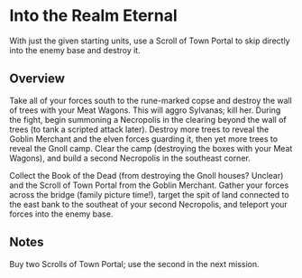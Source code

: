 # Into the Realm Eternal

With just the given starting units, use a Scroll of Town Portal to skip directly into the enemy base and destroy it.

## Overview

Take all of your forces south to the rune-marked copse and destroy the wall of trees with your Meat Wagons. This will aggro Sylvanas; kill her. During the fight, begin summoning a Necropolis in the clearing beyond the wall of trees (to tank a scripted attack later). Destroy more trees to reveal the Goblin Merchant and the elven forces guarding it, then yet more trees to reveal the Gnoll camp. Clear the camp (destroying the boxes with your Meat Wagons), and build a second Necropolis in the southeast corner.

Collect the Book of the Dead (from destroying the Gnoll houses? Unclear) and the Scroll of Town Portal from the Goblin Merchant. Gather your forces across the bridge (family picture time!), target the spit of land connected to the east bank to the southeat of your second Necropolis, and teleport your forces into the enemy base.

## Notes

Buy two Scrolls of Town Portal; use the second in the next mission.